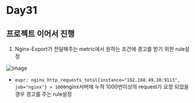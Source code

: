 # Day31

## 프로젝트 이어서 진행

1. Nginx-Export가 전달해주는 metric에서 원하는 조건에 경고를 받기 위한 rule설정

![image](https://github.com/JoEunSae/Metanet-Internship/assets/83803199/6dd4032b-8213-4d16-b005-78a3cfaf97f0)
- `expr: nginx_http_requests_total{instance="192.168.49.10:9113", job="nginx"} > 1000`nginx서버에 누적 1000번이상의 request가 요청 되었을 경우 경고를 주는 rule설정

